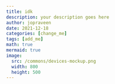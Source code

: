 ```yaml
---
title: idk
description: your description goes here
author: jopraveen
date: 2021-12-18
categories: [change_me]
tags: [add_me]
math: true
mermaid: true
image:
  src: /commons/devices-mockup.png
  width: 800
  height: 500
---
```

